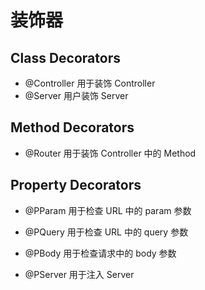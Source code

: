 # 装饰器

## Class Decorators

- @Controller 用于装饰 Controller
- @Server 用户装饰 Server

## Method Decorators

- @Router 用于装饰 Controller 中的 Method

## Property Decorators

- @PParam 用于检查 URL 中的 param 参数
- @PQuery 用于检查 URL 中的 query 参数
- @PBody 用于检查请求中的 body 参数

- @PServer 用于注入 Server
